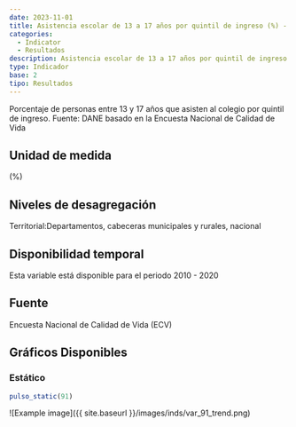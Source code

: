 ```yaml
---
date: 2023-11-01
title: Asistencia escolar de 13 a 17 años por quintil de ingreso (%) - quintil 2( dpto )
categories:
  - Indicator
  - Resultados
description: Asistencia escolar de 13 a 17 años por quintil de ingreso (%) - quintil 2
type: Indicador
base: 2
tipo: Resultados
--- 
```


Porcentaje de personas entre 13 y 17 años que asisten al colegio por quintil de ingreso.
Fuente: DANE basado en la Encuesta Nacional de Calidad de Vida

## Unidad de medida
(%)

## Niveles de desagregación
Territorial:Departamentos, cabeceras municipales y rurales, nacional

## Disponibilidad temporal
Esta variable está disponible para el periodo 2010 - 2020

## Fuente
Encuesta Nacional de Calidad de Vida (ECV)

## Gráficos Disponibles

### Estático

``` R
pulso_static(91)
```

![Example image]({{ site.baseurl }}/images/inds/var_91_trend.png)